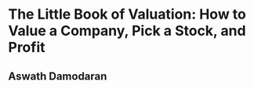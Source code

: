 # The Little Book of Valuation: How to Value a Company, Pick a Stock, and Profit

## Aswath Damodaran





